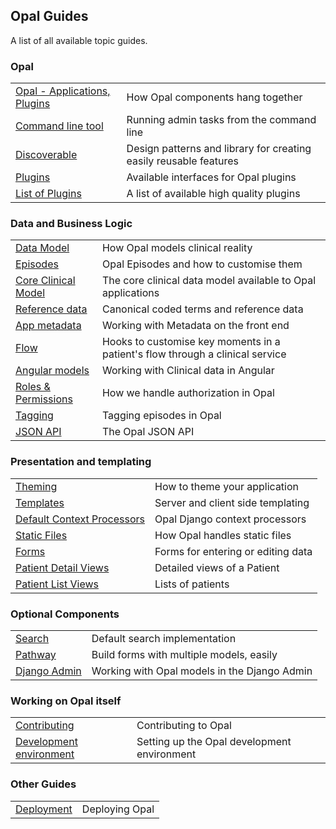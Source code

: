 ## Opal Guides

A list of all available topic guides.

### Opal

|||
|--|--|
|[Opal - Applications, Plugins](components_overview.md) | How Opal components hang together|
|[Command line tool](command_line_tool.md) | Running admin tasks from the command line|
|[Discoverable](discoverable.md)| Design patterns and library for creating easily reusable features |
|[Plugins](plugins.md)| Available interfaces for Opal plugins|
|[List of Plugins](plugins_list.md)| A list of available high quality plugins|


### Data and Business Logic

|||
|---------------------------|--------------------------------------------------------------------|
|[Data Model](datamodel.md) | How Opal models clinical reality|
|[Episodes](episodes)|Opal Episodes and how to customise them|
|[Core Clinical Model](archetypes.md)| The core clinical data model available to Opal applications|
|[Reference data](referencedata.md) | Canonical coded terms and reference data|
|[App metadata](metadata.md) | Working with Metadata on the front end  |
|[Flow](flow.md)            | Hooks to customise key moments in a patient's flow through a clinical service|
|[Angular models](working_with_data_in_angular.md)|Working with Clinical data in Angular|
|[Roles & Permissions](roles_and_permissions.md)| How we handle authorization in Opal|
|[Tagging](tagging.md) | Tagging episodes in Opal |
|[JSON API](json_api.md) | The Opal JSON API |


### Presentation and templating

|||
|--|--|
|[Theming](theming.md)|How to theme your application|
|[Templates](templates.md)|Server and client side templating |
|[Default Context Processors](context_processors.md)|Opal Django context processors|
|[Static Files](static_files.md)| How Opal handles static files|
|[Forms](forms.md) | Forms for entering or editing data|
|[Patient Detail Views](patient_detail_views.md)|Detailed views of a Patient|
|[Patient List Views](list_views.md)| Lists of patients |


### Optional Components

|||
|--|--|
|[Search](search.md)|Default search implementation|
|[Pathway](pathways.md)|Build forms with multiple models, easily|
|[Django Admin](django_admin.md)|Working with Opal models in the Django Admin|


### Working on Opal itself
|||
|--|--|
[Contributing](CONTRIBUTING.md) | Contributing to Opal
[Development environment](development_environment.md) | Setting up the Opal development environment

### Other Guides
|||
|--|--|
[Deployment](deployment.md) | Deploying Opal
